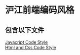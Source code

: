 # 沪江前端编码风格

## 包含以下文件

[Javacript Code Style](https://github.com/Hujiang-FE/code-style/blob/master/javascript-code-style.md)  
[Html and Css Code Style](https://github.com/Hujiang-FE/code-style/blob/master/html-and-css-code-style.md)